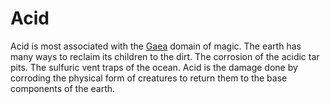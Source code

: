 ---
---

# Acid

Acid is most associated with the [Gaea](../Magic/Spell%20Domains/Earth.md) domain of magic. The earth has many ways to reclaim its children to the dirt. The corrosion of the acidic tar pits. The sulfuric vent traps of the ocean. Acid is the damage done by corroding the physical form of creatures to return them to the base components of the earth.
